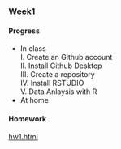 ### Week1
#### Progress
* In class<br />
I. Create an Github account<br />
II. Install Github Desktop<br />
III. Create a repository<br />
IV. Install RSTUDIO<br />
V. Data Anlaysis with R<br />
* At home
#### Homework
[hw1.html](https://bourbon0212.github.io/NTU-CS-X/hw1.html)
